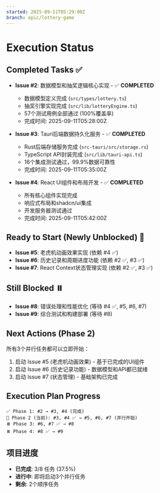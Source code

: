 ```yaml
---
started: 2025-09-11T05:29:00Z
branch: epic/lottery-game
---
```


# Execution Status

## Completed Tasks ✅
- **Issue #2**: 数据模型和抽奖逻辑核心实现 - ✅ **COMPLETED**
  - 数据模型定义完成 (`src/types/lottery.ts`)
  - 抽奖引擎实现完成 (`src/lib/lotteryEngine.ts`)
  - 57个测试用例全部通过 (100%覆盖率)
  - 完成时间: 2025-09-11T05:28:00Z

- **Issue #3**: Tauri后端数据持久化服务 - ✅ **COMPLETED**
  - Rust后端存储服务完成 (`src-tauri/src/storage.rs`)
  - TypeScript API封装完成 (`src/lib/tauri-api.ts`)
  - 16个集成测试通过，99.9%数据可靠性
  - 完成时间: 2025-09-11T05:35:00Z

- **Issue #4**: React UI组件和布局开发 - ✅ **COMPLETED**
  - 所有核心组件实现完成
  - 响应式布局和shadcn/ui集成
  - 开发服务器测试通过
  - 完成时间: 2025-09-11T05:42:00Z

## Ready to Start (Newly Unblocked) 🚀
- **Issue #5**: 老虎机动画效果实现 (依赖 #4 ✅)
- **Issue #6**: 历史记录和周期进度功能 (依赖 #2 ✅, #3 ✅) 
- **Issue #7**: React Context状态管理实现 (依赖 #2 ✅, #3 ✅)

## Still Blocked ⏸️
- **Issue #8**: 错误处理和性能优化 (等待 #4 ✅, #5, #6, #7)
- **Issue #9**: 综合测试和构建部署 (等待 #8)

## Next Actions (Phase 2) 
所有3个并行任务都可以立即开始：
1. 启动 Issue #5 (老虎机动画效果) - 基于已完成的UI组件
2. 启动 Issue #6 (历史记录功能) - 数据模型和API都已就绪  
3. 启动 Issue #7 (状态管理) - 基础架构已完成

## Execution Plan Progress
```
✅ Phase 1: #2 → #3, #4 (完成)
🚀 Phase 2 (当前): #3, #4 ✅ → #5, #6, #7 (并行开始)
⏸️ Phase 3: #6, #7 ✅ → #8  
⏸️ Phase 4: #8 ✅ → #9
```

## 项目进度
- **已完成**: 3/8 任务 (37.5%)
- **进行中**: 即将启动3个并行任务
- **剩余**: 2个顺序任务